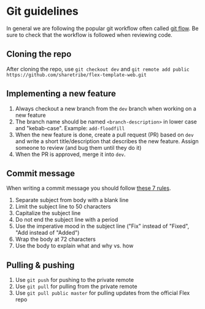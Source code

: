 # Git guidelines

In general we are following the popular git workflow often called [git flow](https://nvie.com/posts/a-successful-git-branching-model/). Be sure to check that the workflow is followed when reviewing code.

## Cloning the repo

After cloning the repo, use `git checkout dev` and `git remote add public https://github.com/sharetribe/flex-template-web.git`

## Implementing a new feature

1. Always checkout a new branch from the `dev` branch when working on a new feature
2. The branch name should be named `<branch-description>` in lower case and "kebab-case". Example: `add-floodfill`
3. When the new feature is done, create a pull request (PR) based on `dev` and write a short title/description that describes the new feature. Assign someone to review (and bug them until they do it)
4. When the PR is approved, merge it into `dev`.

## Commit message

When writing a commit message you should follow [these 7 rules](https://chris.beams.io/posts/git-commit/).

1. Separate subject from body with a blank line
2. Limit the subject line to 50 characters
3. Capitalize the subject line
4. Do not end the subject line with a period
5. Use the imperative mood in the subject line ("Fix" instead of "Fixed", "Add instead of "Added")
6. Wrap the body at 72 characters
7. Use the body to explain what and why vs. how

## Pulling & pushing

1. Use `git push` for pushing to the private remote
2. Use `git pull` for pulling from the private remote
3. Use `git pull public master` for pulling updates from the official Flex repo
